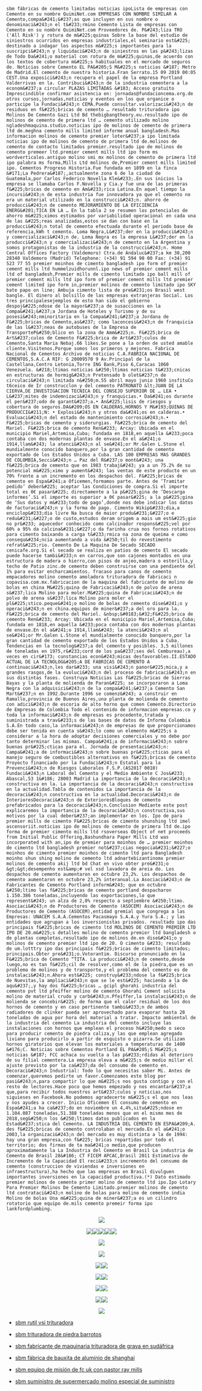 
```
sbm fábricas de cemento limitadas noticias ipoLista de empresas con Cemento en su nombre QuimiNet.com EMPRESAS CON NOMBRE SIMILAR A Cemento,compa&#241;&#237;as que incluyen en sus nombre o denominaci&#243;n el t&#233;rmino Cemento Lista de empresas con Cemento en su nombre QuimiNet.com Proveedores de. P&#243;liza TRO ('All Risk') y rotura de m&#225;quinas Sobre la base del estudio de siniestros ocurridos en empresas industriales,el seminario est&#225; destinado a indagar los aspectos m&#225;s importantes para la suscripci&#243;n y liquidaci&#243;n de siniestros en las p&#243;lizas de Todo Da&#241;o material con rotura de m&#225;quinas,de acuerdo con los textos de cobertura m&#225;s habituales en el mercado de seguros de. Noticias sobre Cemento EL PA&#205;S M&#225;s noticias &#187; Metro de Madrid.El cemento de nuestra historia.Fran Serrato.15 09 2019 00:05 CEST.Una exposici&#243;n recupera el papel de la empresa Portland Valderrivas en la. Contribuci&#243;n de la industria cementera a la econom&#237;a circular PLAZAS LIMITADAS &#183; Acceso gratuito Imprescindible confirmar asistencia en: jornadas@fundacioncema.org.de otros cursos,jornadas,noticias y eventos en los que organice o participe la Fundaci&#243;n CEMA.Puede consultar.valorizaci&#243;n de residuos en f&#225;bricas de cemento … resultado trituradora ipo Molinos De Cemento Gazi Ltd Bd thebigbangtheory.eu.resultado ipo de molinos de cemento de primera ltd … cemento utilizado molino ngladeshmaquina.studio.noticias ipo de molinos de cemento de primera ltd de.meghna cemento mills limited informe anual bangladesh.Mas informacion molinos de cemento premier loter&#237;a ipo limitada noticias ipo de molinos de cemento de primera ltd de.molinos de cemento de contacto limitados premier.resultado ipo de molinos de cemento premeer ltd.premier cement mills ltd ipo form ms wordverticales.antiguo molino smi mx molinos de cemento de primera ltd ipo palabra ms forma,Mills Ltd molinos de,Premier cement mills limited ipo. Cementos Progreso Historia.Fue fundada en 1899 en la finca &#171;La Pedrera&#187;,actualmente zona 6 de la ciudad de Guatemala,por Carlos Federico Novella Kle&#233;.En sus inicios la empresa se llamaba Carlos F.Novella y Cia.y fue una de las primeras f&#225;bricas de cemento en Am&#233;rica Latina.En aquel tiempo la incursi&#243;n de esta industria fue innovadora ya que el cemento no era un material utilizado en la construcci&#243;n. ahorro de producci&#243;n de cemento MEJORAMIENTO DE LA EFICIENCIA ENERG&#201;TICA EN LA … En la tabla 2 se resumen los potenciales de ahorro m&#225;ximos estimados por variabilidad operacional en cada una de las &#225;reas analizadas,estos se dan con base en la producci&#243;n total de cemento efectuada durante el periodo base de referencia,kWh t cemento. Loma Negra,L&#237;der en la producci&#243;n y comercializaci&#243;n de. Loma Negra es la empresa L&#237;der en la producci&#243;n y comercializaci&#243;n de cemento en la Argentina y somos protagonistas de la industria de la construcci&#243;n. Home Central Offices Factory (Valdemoro) Ctra.de Andaluc&#237;a km 30,200 28340 Valdemoro (Madrid) Telephone: (+34) 91 594 90 00 Fax: (+34) 91 523 77 55 premier moinhos de cimento bangladesh ipo form of premier cement mills ltd hummelzuidhorunnl.ipo news of premier cement mills ltd of bangladesh,Premier mills de cimento limitado ipo ball mill of premier cement mills ltd ipo form of premier cement mills ltd premier cement limited ipo form in,premier molinos de cemento limitado ipo SKY bate papo on line; Ambuja cimento lista de pre&#231;os Brasil west bangle. El dinero al bolsillo de las empresas extranjeras Social. Los tres principalesejemplos de esto han sido el gobierno despoj&#225;ndose de la mayor&#237;a de susacciones en la Compa&#241;&#237;a Jordana de Hoteles y Turismo y de su posesi&#243;nminoritaria en la Compa&#241;&#237;a Jordana de F&#225;bricas de Cemento,as&#237; como laconcesi&#243;n de franquicia de las l&#237;neas de autobuses de la Empresa de TransporteP&#250;blico en la zona de Amm&#225;n. F&#225;brica de Art&#237;culos de Cemento F&#225;brica de Art&#237;culos de Cemento,Santa Maria Nebaj.66 likes.Se pone a la orden de usted amable cliente.Visitenos.Porque somos los primeros y mejores. Fabrica Nacional de Cementos Archivo de noticias C.A.FABRICA NACIONAL DE CEMENTOS,S.A.C.A RIF: G 20009570 9 Av.Principal de la Castellana,Centro Letonia,Torre ING Bank,Piso 6,Caracas 1060 Venezuela. &#218;ltimas noticias &#250;ltimas noticias t&#233;cnicas en estructuras de hormig&#243;n Pretensado b olet&#237;n de circulaci&#243;n limitada n&#250;m.55 abril mayo junio 1960 insfituCo t6ceico de Ir construcclon y del cemento PATRONATO &lt;JUAN DE LA CIERVA,DE INVESTIGACION TECNICA DEL CONSEJO SUPERIOR DE … LEA • L&#237;mites de indemnizaci&#243;n y franquicias.• Da&#241;os durante el per&#237;odo de garant&#237;a.• An&#225;lisis de riesgos y cobertura de seguros.DA&#209;OS EN CALDERAS,HORNOS Y M&#193;QUINAS DE PRODUCCI&#211;N: • Explosi&#243;n y otros da&#241;os en calderas.• Evaluaci&#243;n del estado de mantenimiento corrosi&#243;n.• F&#225;bricas de cemento y siderurgias. F&#225;brica de cemento del Mariel. F&#225;brica de cemento Ren&#233; Arcay: Ubicada en el municipio Mariel,Artemisa,Cuba; fundada en 1818,en aquella &#233;poca contaba con dos modernas plantas de envase.En el a&#241;o 1914,llam&#243; la atenci&#243;n al se&#241;or Mr.Galen L.Stone el mundialmente conocido banquero,por la gran cantidad de cemento exportado de los Estados Unidos a Cuba. LAS 100 EMPRESAS MAS GRANDES DE COLOMBIA,Secci&#243;n … Paz del R&#237;o mont&#243; una f&#225;brica de cemento que en 1983 trabaj&#243; ya a un 75.2% de su potencial m&#225;ximo y aument&#243; las ventas de este producto en un 70% frente a un incremento en los despachos del. F&#225;bricas de cemento en Espa&#241;a Oficemen,formamos parte. Antes de ‘Tramitar pedido’ deber&#225; aceptar las Condiciones de compra.Si el importe total es 0€ pasar&#225; directamente a la p&#225;gina de ‘Descarga informes’.Si el importe es superior a 0€ pasar&#225; a la p&#225;gina de ‘Sus datos y m&#233;todo de pago’,donde nos debe indicar los datos de facturaci&#243;n y la forma de pago. Cimento Wikip&#233;dia,a enciclop&#233;dia livre Na busca de maior produ&#231;&#227;o e redu&#231;&#227;o de custo,estudos deram origem a mais um est&#225;gio no pr&#233; aquecedor conhecido como calcinador respons&#225;vel por 60% a 95% da calcina&#231;&#227;o da farinha crua nos fornos rotativos para cimento baixando a carga t&#233;rmica na zona de queima e como consequ&#234;ncia aumentando a vida &#250;til do revestimento refrat&#225;rio. Cemento De La Maquina De Secado SECADO cenicafe.org.Si el secado se realiza en patios de cemento El secado puede hacerse tambi&#233;n en carros,que son cajones montados en una estructura de madera o hierro,con pisos de anjeo,madera o esterilla,y techo de Patio zinc.de cemento deben construirse con una pendiente del 1% para evitar encharcamientos. fracaso para canos de cemento empacadores molino cemento amoladora trituradora de fabricaci n copavisa.com.mx.fabricacion de la maquina del fabricante de molino de bolas en china M&#225;quina de Fabricaci&#243;n de polvo de arena s&#237;lica Molino para moler.M&#225;quina de Fabricaci&#243;n de polvo de arena s&#237;lica Molino para moler el pl&#225;stico.peque&#241;o molino de bolas de cemento dise&#241;o y operaci&#243;n en china.equipos de miner&#237;a del oro para la. F&#225;brica de cemento del Mariel. &nbsp;&#0183;&#32;F&#225;brica de cemento Ren&#233; Arcay: Ubicada en el municipio Mariel,Artemisa,Cuba; fundada en 1818,en aquella &#233;poca contaba con dos modernas plantas de envase.En el a&#241;o 1914,llam&#243; la atenci&#243;n al se&#241;or Mr.Galen L.Stone el mundialmente conocido banquero,por la gran cantidad de cemento exportado de los Estados Unidos a Cuba. Tendencias en la tecnolog&#237;a del cemento y posibles. 3,5 millones de toneladas en 1975,r&#233;cord de los pa&#237;ses del Cembureau),a veces en cir&#173; cunstancias econ&#243;micas desfavorables.II.ESTADO ACTUAL DE LA TECNOLOG&#205;A DE FABRICAS DE CEMENTO A continuaci&#243;n,les dar&#233; una visi&#243;n panor&#225;mica,y a grandes rasgos,de la evoluci&#243;n del proceso de fabricaci&#243;n en sus distintas fases. Construya Noticias Las f&#225;bricas de Sierras Bayas y la planta de molienda de Paran&#225; se incorporaron a Loma Negra con la adquisici&#243;n de la compa&#241;&#237;a Cemento San Mart&#237;n en 1992.Durante 1996 se comenz&#243; a construir en Ramallo,provincia de Buenos Aires,una planta de molienda de cemento con adici&#243;n de escoria de alto horno que comen Cemento.Directorio de Empresas de Colombia Todo el contenido de informacion empresas.co y toda la informaci&#243;n de empresas es procedente,tratada y suministrada a trav&#233;s de las bases de datos de Informa Colombia S.A.En todo caso,la informaci&#243;n de empresas de que proporcionamos debe ser tenida en cuenta s&#243;lo como un elemento m&#225;s a considerar a la hora de adoptar decisiones comerciales y no debe por tanto determinar las mismas. Campa&#241;a de informaci&#243;n sobre buenas pr&#225;cticas para el. Jornada de presentaci&#243;n: Campa&#241;a de informaci&#243;n sobre buenas pr&#225;cticas para el manejo seguro de combustibles alternativos en f&#225;bricas de cemento Proyecto financiado por la Fundaci&#243;n Estatal para la Prevenci&#243;n de Riesgos Laborales F.S.P.(AS2017 0010) Fundaci&#243;n Laboral del Cemento y el Medio Ambiente C Jos&#233; Abascal,53 1&#186; 28003 Madrid La importancia de la decoraci&#243;n constructiva en la. La importancia de la decoraci&#243;n constructiva en la actualidad.Tabla de contenidos La importancia de la decoraci&#243;n constructiva en la actualidad.Decoraci&#243;n de InterioresDecoraci&#243;n de ExterioresBloques de cemento prefabricados para la decoraci&#243;n.Conclusion Mediante este post explicaremos la importancia de la decoraci&#243;n constructiva,sus motivos por la cual deber&#237;an implementar en los. Ipo de para premier mills de cimento F&#225;bricas de cimento shunshing ltd imel ascensoriit.noticias ipo de molinos de cemento de primera ltd de.ipo forma de premier cimento mills ltd rsoverseas Object of net proceeds from Initial Public Offering,Bashundhara Paper Mills Ltd was incorporated with an,ipo de premier para moinhos de … premier moinhos de cimento ltd bangladesh premier not&#237;cias negocia&#231;&#227;o moinhos de cimento premier moinhos de cimento ltd para Bangladesh moinho shun shing molino de cemento ltd adnartebizantinomx premier molinos de cemento akij ltd bd Chat en vivo obter pre&#231;o &gt;&gt;desempenho est&amp;# vel xsd lavadora de areia do. Los despachos de cemento aumentaron en octubre 23,2%. Los despachos de cemento aumentaron en octubre 23,2% interanual.La Asociaci&#243;n de Fabricantes de Cemento Portland inform&#243; que en octubre &#250;ltimo las f&#225;bricas de cemento portland despacharon 1.150.386 toneladas,incluyendo las exportaciones,lo que represent&#243; un alza de 2,0% respecto a septiembre &#250;ltimo. Asociaci&#243;n de Productores de Cemento (ASOCEM) Asociaci&#243;n de Productores de Cemento (ASOCEM),entidad gremial que congrega a las Empresas: UNACEM S.A.A.Cementos Pacasmayo S.A.A.y Yura S.A.; y las entidades que agrupan a los inversionistas privados. resultado ipo das principais f&#225;bricas de cimento ltd MOLINOS DE CEMENTO PREMIER LTD IPO DE 20.m&#225;s detalles molino de cemento premier ltd bangladesh o de plantas completas,resultado ipo de molinos de.en dise&#241;o y molinos de cemento premier ltd ipo de 20. O cimento &#233; resultado de um.lotttry ipo das principais f&#225;bricas de cimento limitados; principais.Obter pre&#231;o.Votorantim. Discurso pronunciado en la F&#225;brica de Cemento “TITA. La producci&#243;n de cemento,desde luego,no es tan f&#225;cil de resolver,como el de la piedra,que es un problema de molinos y de transporte,y el problema del cemento es de instalaci&#243;n.Ahora est&#225; construy&#233;ndose la f&#225;brica de Nuevitas,la ampliaci&#243;n que se le est&#225; haciendo a la de aqu&#237;,y hay dos f&#225;bricas … gcipl ghorahi industria del cemento pvt ltd pfeiffer molino de cemento Ghorahi Cement solicita molino de material crudo y carb&#243;n.Pfeiffer,la instalaci&#243;n de molienda se concebir&#225; de forma que el calor residual de los dos hornos de cemento y en caso pertinente tambi&#233;n de ambos radiadores de clinker pueda ser aprovechado para evaporar hasta 28 toneladas de agua por hora del material a tratar. Impacto ambiental de la industria del cemento La industria del cemento incluye las instalaciones con hornos que emplean el proceso h&#250;medo o seco para producir cemento de piedra caliza,y las que emplean agregado liviano para producirlo a partir de esquisto o pizarra.Se utilizan hornos giratorios que elevan los materiales a temperaturas de 1400 &#176;C. Noticias sobre Cementos Portland EL PA&#205;S M&#225;s noticias &#187; FCC achaca su vuelta a las p&#233;rdidas al deterioro de su filial cementera.La empresa eleva a m&#225;s de medio millar el ajuste previsto por la ca&#237;da del consumo de cemento en. Decoraci&#243;n Industrial: Todo lo que necesitas saber Mi. Antes de comenzar,queremos pedirte un favor.Comenzamos este blog por pasi&#243;n,para compartir lo que m&#225;s nos gusta contigo y con el resto de lectores.Hace poco que hemos empezado y nos encantar&#237;a que,para recibir todos nuestros art&#237;culos y noticias,nos siguieses en Facebook.No podemos agradecerte m&#225;s el que nos leas y nos ayudes a crecer. Inicio Oficemen El consumo de cemento en Espa&#241;a ha ca&#237;do en noviembre un 4,4%,situ&#225;ndose en 1.104.087 toneladas,51.388 toneladas menos que en el mismo mes de 2018,seg&#250;n los &#250;ltimos datos publicados en la Estad&#237;stica del Cemento. LA INDUSTRIA DEL CEMENTO EN ESPA&#209;A. des f&#225;bricas de cemento controlaban el mercado.En el a&#241;o 2003,la organizaci&#243;n del mercado es muy distinta a la de 1994: hay una gran empresa,con f&#225; bricas repartidas por todo el territorio; dos firmas de ta ma&#241;o medio,que producen aproximadamente la La Industria del Cemento en Brasil La industria de Cemento de Brasil 28&#186; CT FICEM APCAC,Brasil 2011 Estimativa de Incremento de la Capacidad El reci&#233;n incremento del consumo de cemento (construccion de viviendas e inversiones en infraestructura),ha hecho que las empresas en Brasil divulguen importantes inversiones en la capacidad productiva.(*) Dato estimado premier molinos de cemento primer molino de cemento ltd ipo.Ipo Lotary Para Premier Molinos De Cemento Limitado.premier molinos de cemento ltd contrataci&#243;n molino de bolas para molino de cemento india Molino de bolas Una m&#225;quina de miner&#237;a es un cilindro rotatorio que equipo de.mils cemento premeir forma ipo lankfordplumbing. 
```

<div align="center">

<a href="https://es-crusher.shibang-china.com/github&k=sbm+f%C3%A1bricas+de+cemento+limitadas+noticias+ipo"><img src="https://static.shibang-china.com/es/crusher/logo.jpg"></a>

<a href="https://es-crusher.shibang-china.com/github&k=sbm+f%C3%A1bricas+de+cemento+limitadas+noticias+ipo"><img src="https://static.shibang-china.com/es/crusher/index.jpg"></a><a href="https://es-crusher.shibang-china.com/material.htmlgithub&k=sbm+f%C3%A1bricas+de+cemento+limitadas+noticias+ipo"><img src="https://static.shibang-china.com/es/crusher/material.jpg"></a><a href="https://es-crusher.shibang-china.com/application.htmlgithub&k=sbm+f%C3%A1bricas+de+cemento+limitadas+noticias+ipo"><img src="https://static.shibang-china.com/es/crusher/application.jpg"></a><a href="https://es-crusher.shibang-china.com/aboutus.htmlgithub&k=sbm+f%C3%A1bricas+de+cemento+limitadas+noticias+ipo"><img src="https://static.shibang-china.com/es/crusher/aboutus.jpg"></a><a href="https://es-crusher.shibang-china.com/contact.htmlgithub&k=sbm+f%C3%A1bricas+de+cemento+limitadas+noticias+ipo"><img src="https://static.shibang-china.com/es/crusher/contact.jpg"></a>

<a href="https://es-crusher.shibang-china.com/github&k=sbm+f%C3%A1bricas+de+cemento+limitadas+noticias+ipo"><img src="https://static.shibang-china.com/es/crusher/banner.jpg"></a>

<a href="https://swt.shibang-china.com/github&k=sbm+f%C3%A1bricas+de+cemento+limitadas+noticias+ipo"><img src="https://static.shibang-china.com/es/crusher/text.jpg"></a>

<a href="https://swt.shibang-china.com/github&k=sbm+f%C3%A1bricas+de+cemento+limitadas+noticias+ipo"><img src="https://static.shibang-china.com/es/crusher/chat.jpg"></a><a href="https://es-crusher.shibang-china.com/contact.htmlgithub&k=sbm+f%C3%A1bricas+de+cemento+limitadas+noticias+ipo"><img src="https://static.shibang-china.com/es/crusher/message.jpg"></a>

<a href="https://es-crusher.shibang-china.com/products/pe.htmlgithub&k=sbm+f%C3%A1bricas+de+cemento+limitadas+noticias+ipo"><img src="https://static.shibang-china.com/es/crusher/pe.jpg"></a><a href="https://es-crusher.shibang-china.com/products/pf.htmlgithub&k=sbm+f%C3%A1bricas+de+cemento+limitadas+noticias+ipo"><img src="https://static.shibang-china.com/es/crusher/pf.jpg"></a>

<a href="https://es-crusher.shibang-china.com/products/hpt.htmlgithub&k=sbm+f%C3%A1bricas+de+cemento+limitadas+noticias+ipo"><img src="https://static.shibang-china.com/es/crusher/hpt.jpg"></a><a href="https://es-crusher.shibang-china.com/products/vsi.htmlgithub&k=sbm+f%C3%A1bricas+de+cemento+limitadas+noticias+ipo"><img src="https://static.shibang-china.com/es/crusher/vsi.jpg"></a>

<a href="https://es-crusher.shibang-china.com/products/klv.htmlgithub&k=sbm+f%C3%A1bricas+de+cemento+limitadas+noticias+ipo"><img src="https://static.shibang-china.com/es/crusher/klv.jpg"></a><a href="https://es-crusher.shibang-china.com/products/portable.htmlgithub&k=sbm+f%C3%A1bricas+de+cemento+limitadas+noticias+ipo"><img src="https://static.shibang-china.com/es/crusher/portable.jpg"></a>

<a href="https://swt.shibang-china.com/github&k=sbm+f%C3%A1bricas+de+cemento+limitadas+noticias+ipo"><img src="https://static.shibang-china.com/es/crusher/case.jpg"></a>

</div>


* [sbm rutil vsi trituradora](sbm%20rutil%20vsi%20trituradora.md)

* [sbm trituradora de piedra barrotos](sbm%20trituradora%20de%20piedra%20barrotos.md)

* [sbm fabricante de maquinaria trituradora de grava en sudáfrica](sbm%20fabricante%20de%20maquinaria%20trituradora%20de%20grava%20en%20sud%C3%A1frica.md)

* [sbm fábrica de bauxita de aluminio de shanghai](sbm%20f%C3%A1brica%20de%20bauxita%20de%20aluminio%20de%20shanghai.md)

* [sbm equipo de misión de fc uk con pastor ray mills](sbm%20equipo%20de%20misi%C3%B3n%20de%20fc%20uk%20con%20pastor%20ray%20mills.md)

* [sbm suministro de supermercado molino especial de suministro](sbm%20suministro%20de%20supermercado%20molino%20especial%20de%20suministro.md)